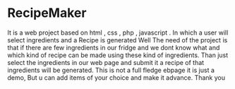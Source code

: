 # RecipeMaker
It is a web project based on html , css , php , javascript . In which a user will select ingredients and a Recipe is generated
Well The need of the project is that if there are few ingredients in our fridge and we dont know what and which kind of recipe can be made using these kind of ingredients.
Than just select the ingredients in our web page and submit it a recipe of that ingredients will be generated.
This is not a full fledge ebpage it is just a demo, But u can add items of your choice and make it advance.
Thank you 
